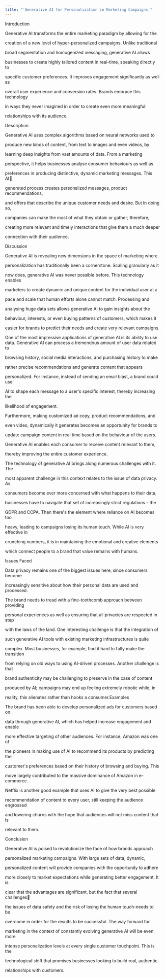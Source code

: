 ```yaml
---
title: "'Generative AI for Personalization in Marketing Campaigns'"
---
```

<!--StartFragment-->

Introduction

Generative AI transforms the entire marketing paradigm by allowing for the

creation of a new level of hyper-personalized campaigns. Unlike traditional

broad segmentation and homogenized messaging, generative AI allows

businesses to create highly tailored content in real-time, speaking directly to

specific customer preferences. It improves engagement significantly as well as

overall user experience and conversion rates. Brands embrace this technology

in ways they never imagined in order to create even more meaningful

relationships with its audience.

Description

Generative AI uses complex algorithms based on neural networks used to

produce new kinds of content, from text to images and even videos, by

learning deep insights from vast amounts of data. From a marketing

perspective, it helps businesses analyse consumer behaviours as well as

preferences in producing distinctive, dynamic marketing messages. This AI

generated process creates personalized messages, product recommendations,

and offers that describe the unique customer needs and desire. But in doing so,

companies can make the most of what they obtain or gather; therefore,

creating more relevant and timely interactions that give them a much deeper

connection with their audience.

Discussion

Generative AI is revealing new dimensions in the space of marketing where

personalization has traditionally been a cornerstone. Scaling granularly as it

now does, generative AI was never possible before. This technology enables

marketers to create dynamic and unique content for the individual user at a

pace and scale that human efforts alone cannot match. Processing and

analysing huge data sets allows generative AI to gain insights about the

behaviour, interests, or even buying patterns of customers, which makes it

easier for brands to predict their needs and create very relevant campaigns.

One of the most impressive applications of generative AI is its ability to use data. Generative AI can process a tremendous amount of user data related to

browsing history, social media interactions, and purchasing history to make

rather precise recommendations and generate content that appears

personalized. For instance, instead of sending an email blast, a brand could use

AI to shape each message to a user's specific interest, thereby increasing the

likelihood of engagement.

Furthermore, making customized ad copy, product recommendations, and

even video, dynamically it generates becomes an opportunity for brands to

update campaign content in real time based on the behaviour of the users.

Generative AI enables each consumer to receive content relevant to them,

thereby improving the entire customer experience.

The technology of generative AI brings along numerous challenges with it. The

most apparent challenge in this context relates to the issue of data privacy. As

consumers become ever more concerned with what happens to their data,

businesses have to navigate that set of increasingly strict regulations - the

GDPR and CCPA. Then there's the element where reliance on AI becomes too

heavy, leading to campaigns losing its human touch. While AI is very effective in

crunching numbers, it is in maintaining the emotional and creative elements

which connect people to a brand that value remains with humans.

Issues Faced

Data privacy remains one of the biggest issues here, since consumers become

increasingly sensitive about how their personal data are used and processed.

The brand needs to tread with a fine-toothcomb approach between providing

personal experiences as well as ensuring that all privacies are respected in step

with the laws of the land. One interesting challenge is that the integration of

such generative AI tools with existing marketing infrastructures is quite

complex. Most businesses, for example, find it hard to fully make the transition

from relying on old ways to using AI-driven processes. Another challenge is that

brand authenticity may be challenging to preserve in the case of content

produced by AI; campaigns may end up feeling extremely robotic while, in

reality, this alienates rather than hooks a consumer.Examples

The brand has been able to develop personalized ads for customers based on

data through generative AI, which has helped increase engagement and enable

more effective targeting of other audiences. For instance, Amazon was one of

the pioneers in making use of AI to recommend its products by predicting the

customer's preferences based on their history of browsing and buying. This

move largely contributed to the massive dominance of Amazon in e-commerce.

Netflix is another good example that uses AI to give the very best possible

recommendation of content to every user, still keeping the audience engrossed

and lowering churns with the hope that audiences will not miss content that is

relevant to them.

Conclusion

Generative AI is poised to revolutionize the face of how brands approach

personalized marketing campaigns. With large sets of data, dynamic,

personalized content will provide companies with the opportunity to adhere

more closely to market expectations while generating better engagement. It is

clear that the advantages are significant, but the fact that several challenges

the issues of data safety and the risk of losing the human touch-needs to be

overcome in order for the results to be successful. The way forward for

marketing in the context of constantly evolving generative AI will be even more

intense personalization levels at every single customer touchpoint. This is the

technological shift that promises businesses looking to build real, authentic

relationships with customers.

<!--EndFragment-->